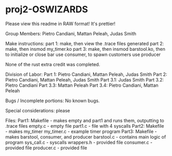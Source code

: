 # proj2-OSWIZARDS
Please view this readme in RAW format! It's prettier!

Group Members: Pietro Candiani, Mattan Peleah, Judas Smith

Make instructions:
    part 1:
        make, then view the .trace files generated
    part 2:
        make, then insmod my_timer.ko
    part 3: 
        make, then insmod barstool.ko, then to initialize or close bar use consumer, to spawn customers use producer
    
None of the rust extra credit was completed. 

Division of Labor:
    Part 1: Pietro Candiani, Mattan Peleah, Judas Smith
    Part 2: Pietro Candiani, Mattan Peleah, Judas Smith
    Part 3.1: Judas Smith
    Part 3.2: Pietro Candiani
    Part 3.3: Mattan Peleah
    Part 3.4: Pietro Candiani, Mattan Peleah


Bugs / Incomplete portions:
    No known bugs.

Special considerations:
    please

Files:
    Part1:
        Makefile    - makes empty and part1 and runs them, outputting to .trace files
        empty.c     - empty file 
        part1.c     - file with 4 syscalls
    Part2:
        Makefile    - makes my_timer
        my_timer.c  - example timer program
    Part3:
        Makefile    - makes barstool, consumer, and producer
        barstool.c  - contains main logic of program
        sys_call.c  - syscalls
        wrappers.h  - provided file
        consumer.c  - provided file
        producer.c  - provided file
